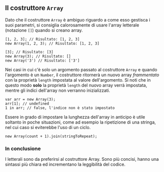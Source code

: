 ## Il costruttore `Array`

Dato che il costruttore `Array` è ambiguo riguardo a come esso gestisca i suoi
parametri, si consiglia calorosamente di usare l'array letterale (notazione `[]`)
quando si creano array.

    [1, 2, 3]; // Risultato: [1, 2, 3]
    new Array(1, 2, 3); // Risultato: [1, 2, 3]

    [3]; // Risultato: [3]
    new Array(3); // Risultato: []
    new Array('3') // Risultato: ['3']

Nei casi in cui c'è solo un argomento passato al costruttore `Array` e quando
l'argomento è un `Number`, il costruttore ritornerà un nuovo array *frammentato*
con la proprietà `length` impostata al valore dell'argomento. Si noti
che in questo modo **solo** la proprietà `length` del nuovo array verrà impostata,
mentre gli indici dell'array non verranno inizializzati.

    var arr = new Array(3);
    arr[1]; // undefined
    1 in arr; // false, l'indice non è stato impostato

Essere in grado di impostare la lunghezza dell'array in anticipo è utile soltanto
in poche situazioni, come ad esempio la ripetizione di una stringa, nel cui caso
si eviterebbe l'uso di un ciclo.

    new Array(count + 1).join(stringToRepeat);

### In conclusione

I letterali sono da preferirsi al costruttore Array. Sono più concisi, hanno una
sintassi più chiara ed incrementano la leggibilità del codice.

